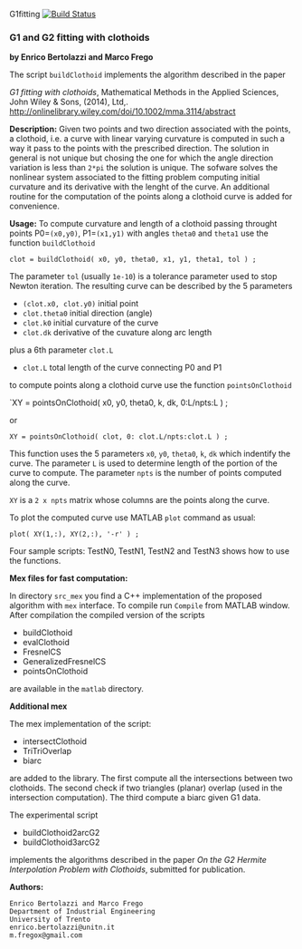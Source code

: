 G1fitting [![Build Status](https://travis-ci.org/ebertolazzi/G1fitting.svg?branch=master)](https://travis-ci.org/ebertolazzi/G1fitting)

### G1 and G2 fitting with clothoids
**by Enrico Bertolazzi and Marco Frego**

The script `buildClothoid` implements the algorithm described in the paper

*G1 fitting with clothoids*, Mathematical Methods in the Applied Sciences, John Wiley & Sons, (2014), Ltd,.
http://onlinelibrary.wiley.com/doi/10.1002/mma.3114/abstract

**Description:**
Given two points and two direction associated with the points, 
a clothoid, i.e. a curve with linear varying curvature is computed
in such a way it pass to the points with the prescribed direction.
The solution in general is not unique but chosing the one for
which the angle direction variation is less than `2*pi` the solution
is unique.
The sofware solves the nonlinear system associated to the fitting problem
computing initial curvature and its derivative with the lenght of the curve.
An additional routine for the computation of the points along a clothoid
curve is added for convenience.

**Usage:**
To compute curvature and length of a clothoid passing throught points
P0=`(x0,y0)`, P1=`(x1,y1)` with angles `theta0` and `theta1` use the
function `buildClothoid`

`clot = buildClothoid( x0, y0, theta0, x1, y1, theta1, tol ) ;`

The parameter `tol` (usually `1e-10`) is a tolerance parameter
used to stop Newton iteration.
The resulting curve can be described by the 5 parameters

  - `(clot.x0, clot.y0)` initial point
  - `clot.theta0`        initial direction (angle)
  - `clot.k0`            initial curvature of the curve
  - `clot.dk`            derivative of the cuvature along arc length

plus a 6th parameter `clot.L`

  - `clot.L`         total length of the curve connecting P0 and P1

to compute points along a clothoid curve use the function `pointsOnClothoid`

`XY = pointsOnClothoid( x0, y0, theta0, k, dk, 0:L/npts:L ) ;

or

`XY = pointsOnClothoid( clot, 0: clot.L/npts:clot.L ) ;`

This function uses the 5 parameters `x0`, `y0`, `theta0`, `k`, `dk`
which indentify the curve. The parameter `L` is used to determine length 
of the portion of the curve to compute. The parameter `npts` is the number
of points computed along the curve. 

`XY` is a `2 x npts` matrix whose columns are the points along the curve. 

To plot the computed curve use MATLAB `plot` command as usual:

`plot( XY(1,:), XY(2,:), '-r' ) ;`

Four sample scripts: TestN0, TestN1, TestN2 and TestN3 shows how to use the functions.

**Mex files for fast computation:**

In directory `src_mex` you find a C++ implementation of the proposed algorithm 
with `mex` interface. To compile run `Compile` from MATLAB window.
After compilation the compiled version of the scripts

- buildClothoid
- evalClothoid
- FresnelCS
- GeneralizedFresnelCS
- pointsOnClothoid

are available in the `matlab` directory.

**Additional mex**

The mex implementation of the script:

- intersectClothoid
- TriTriOverlap
- biarc

are added to the library. The first compute all the intersections between two clothoids. The second check if two triangles (planar) overlap (used in the intersection computation).
The third compute a biarc given G1 data.

The experimental script

- buildClothoid2arcG2
- buildClothoid3arcG2

implements the algorithms described in the paper
*On the G2 Hermite Interpolation Problem with Clothoids*, submitted for publication.

**Authors:**
	
	Enrico Bertolazzi and Marco Frego
	Department of Industrial Engineering
	University of Trento
	enrico.bertolazzi@unitn.it
	m.fregox@gmail.com

